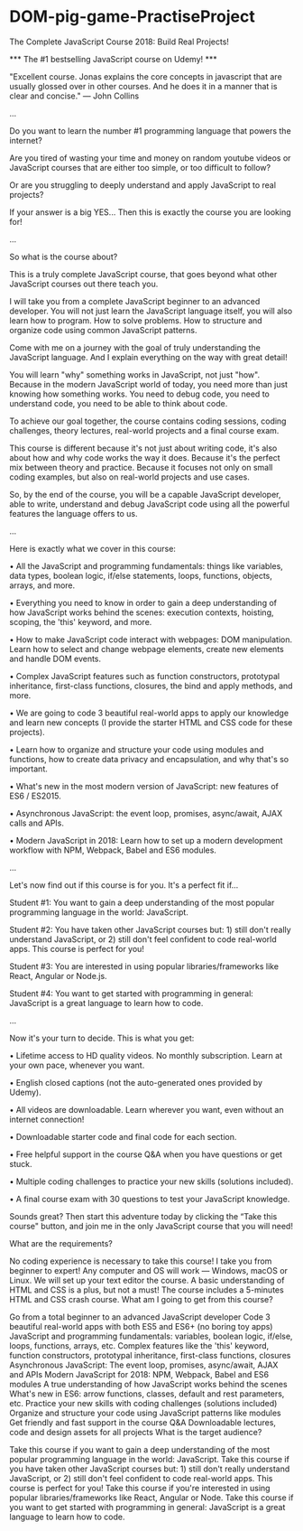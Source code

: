 # DOM-pig-game-PractiseProject
The Complete JavaScript Course 2018: Build Real Projects!


*** The #1 bestselling JavaScript course on Udemy! ***

"Excellent course. Jonas explains the core concepts in javascript that are usually glossed over in other courses. And he does it in a manner that is clear and concise." — John Collins

...

Do you want to learn the number #1 programming language that powers the internet?

Are you tired of wasting your time and money on random youtube videos or JavaScript courses that are either too simple, or too difficult to follow?

Or are you struggling to deeply understand and apply JavaScript to real projects?

If your answer is a big YES... Then this is exactly the course you are looking for!

...

So what is the course about?

This is a truly complete JavaScript course, that goes beyond what other JavaScript courses out there teach you.

I will take you from a complete JavaScript beginner to an advanced developer. You will not just learn the JavaScript language itself, you will also learn how to program. How to solve problems. How to structure and organize code using common JavaScript patterns.

Come with me on a journey with the goal of truly understanding the JavaScript language. And I explain everything on the way with great detail!

You will learn "why" something works in JavaScript, not just "how". Because in the modern JavaScript world of today, you need more than just knowing how something works. You need to debug code, you need to understand code, you need to be able to think about code.

To achieve our goal together, the course contains coding sessions, coding challenges, theory lectures, real-world projects and a final course exam.

This course is different because it's not just about writing code, it's also about how and why code works the way it does. Because it's the perfect mix between theory and practice. Because it focuses not only on small coding examples, but also on real-world projects and use cases.

So, by the end of the course, you will be a capable JavaScript developer, able to write, understand and debug JavaScript code using all the powerful features the language offers to us.

...

Here is exactly what we cover in this course:

• All the JavaScript and programming fundamentals: things like variables, data types, boolean logic, if/else statements, loops, functions, objects, arrays, and more.

• Everything you need to know in order to gain a deep understanding of how JavaScript works behind the scenes: execution contexts, hoisting, scoping, the 'this' keyword, and more.

• How to make JavaScript code interact with webpages: DOM manipulation. Learn how to select and change webpage elements, create new elements and handle DOM events.

• Complex JavaScript features such as function constructors, prototypal inheritance, first-class functions, closures, the bind and apply methods, and more.

• We are going to code 3 beautiful real-world apps to apply our knowledge and learn new concepts (I provide the starter HTML and CSS code for these projects).

• Learn how to organize and structure your code using modules and functions, how to create data privacy and encapsulation, and why that's so important.

• What's new in the most modern version of JavaScript: new features of ES6 / ES2015.

• Asynchronous JavaScript: the event loop, promises, async/await, AJAX calls and APIs.

• Modern JavaScript in 2018: Learn how to set up a modern development workflow with NPM, Webpack, Babel and ES6 modules.

...

Let's now find out if this course is for you. It's a perfect fit if...

Student #1: You want to gain a deep understanding of the most popular programming language in the world: JavaScript.

Student #2: You have taken other JavaScript courses but: 1) still don't really understand JavaScript, or 2) still don't feel confident to code real-world apps. This course is perfect for you!

Student #3: You are interested in using popular libraries/frameworks like React, Angular or Node.js.

Student #4: You want to get started with programming in general: JavaScript is a great language to learn how to code.

...

Now it's your turn to decide. This is what you get:

• Lifetime access to HD quality videos. No monthly subscription. Learn at your own pace, whenever you want.

• English closed captions (not the auto-generated ones provided by Udemy).

• All videos are downloadable. Learn wherever you want, even without an internet connection!

• Downloadable starter code and final code for each section.

• Free helpful support in the course Q&A when you have questions or get stuck.

• Multiple coding challenges to practice your new skills (solutions included).

• A final course exam with 30 questions to test your JavaScript knowledge.

Sounds great? Then start this adventure today by clicking the “Take this course" button, and join me in the only JavaScript course that you will need!

What are the requirements?

No coding experience is necessary to take this course! I take you from beginner to expert! Any computer and OS will work — Windows, macOS or Linux. We will set up your text editor the course. A basic understanding of HTML and CSS is a plus, but not a must! The course includes a 5-minutes HTML and CSS crash course. What am I going to get from this course?

Go from a total beginner to an advanced JavaScript developer Code 3 beautiful real-world apps with both ES5 and ES6+ (no boring toy apps) JavaScript and programming fundamentals: variables, boolean logic, if/else, loops, functions, arrays, etc. Complex features like the 'this' keyword, function constructors, prototypal inheritance, first-class functions, closures Asynchronous JavaScript: The event loop, promises, async/await, AJAX and APIs Modern JavaScript for 2018: NPM, Webpack, Babel and ES6 modules A true understanding of how JavaScript works behind the scenes What's new in ES6: arrow functions, classes, default and rest parameters, etc. Practice your new skills with coding challenges (solutions included) Organize and structure your code using JavaScript patterns like modules Get friendly and fast support in the course Q&A Downloadable lectures, code and design assets for all projects What is the target audience?

Take this course if you want to gain a deep understanding of the most popular programming language in the world: JavaScript. Take this course if you have taken other JavaScript courses but: 1) still don't really understand JavaScript, or 2) still don't feel confident to code real-world apps. This course is perfect for you! Take this course if you're interested in using popular libraries/frameworks like React, Angular or Node. Take this course if you want to get started with programming in general: JavaScript is a great language to learn how to code.
